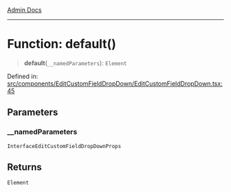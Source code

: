 [Admin Docs](/)

---

# Function: default()

> **default**(`__namedParameters`): `Element`

Defined in: [src/components/EditCustomFieldDropDown/EditCustomFieldDropDown.tsx:45](https://github.com/PalisadoesFoundation/talawa-admin/blob/main/src/components/EditCustomFieldDropDown/EditCustomFieldDropDown.tsx#L45)

## Parameters

### \_\_namedParameters

`InterfaceEditCustomFieldDropDownProps`

## Returns

`Element`
